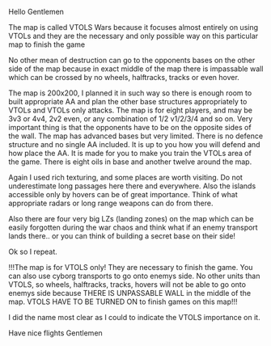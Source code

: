 Hello Gentlemen  

The map is called VTOLS Wars because it focuses almost entirely on using VTOLs and they are the necessary and only possible way on this particular map to finish the game  

No other mean of destruction can go to the opponents bases on the other side of the map because in exact middle of the map there is impassable wall which can be crossed by no wheels, halftracks, tracks or even hover.

The map is 200x200, I planned it in such way so there is enough room to built appropriate AA and plan the other base structures appropriately to VTOLs and VTOLs only attacks. The map is for eight players, and may be 3v3 or 4v4, 2v2 even, or any combination of 1/2 v1/2/3/4 and so on. Very important thing is that the opponents have to be on the opposite sides of the wall.
The map has advanced bases but very limited. There is no defence structure and no single AA included. It is up to you how you will defend and how place the AA. It is made for you to make you train the VTOLs area of the game. There is eight oils in base and another twelve around the map.

Again I used rich texturing, and some places are worth visiting. Do not underestimate long passages here there and everywhere. Also the islands accessible only by hovers can be of great importance. Think of what appropriate radars or long range weapons can do from there.

Also there are four very big LZs (landing zones) on the map which can be easily forgotten during the war chaos and think what if an enemy transport lands there.. or you can think of building a secret base on their side!

Ok so I repeat.

!!!The map is for VTOLS only! They are necessary to finish the game. You can also use cyborg transports to go onto enemys side. No other units than VTOLS, so wheels, halftracks, tracks, hovers will not be able to go onto enemys side because THERE IS UNPASSABLE WALL in the middle of the map. VTOLS HAVE TO BE TURNED ON to finish games on this map!!!

I did the name most clear as I could to indicate the VTOLS importance on it.

Have nice flights Gentlemen  
